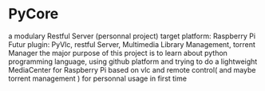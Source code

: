 PyCore
======
a modulary Restful Server (personnal project)
target platform: Raspberry Pi
Futur plugin: PyVlc, restful Server, Multimedia Library Management, torrent Manager 
the major purpose of this project is to learn about python programming language, using github platform and trying to do a lightweight MediaCenter for Raspberry Pi based on vlc and remote control( and maybe torrent management ) for personnal usage in first time
